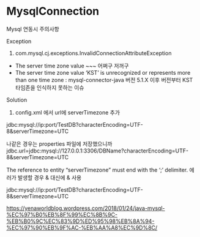 # MysqlConnection
Mysql 연동시 주의사항

Exception
1. com.mysql.cj.exceptions.InvalidConnectionAttributeException
- The server time zone value ~~~ 어쩌구 저꺼구 
- The server time zone value ‘KST’ is unrecognized or represents more than one time zone : mysql-connector-java 버전 5.1.X 이후 버전부터 KST 타임존을 인식하지 못하는 이슈

Solution
1. config.xml 에서 url에 serverTimezone 추가

jdbc:mysql://ip:port/TestDB?characterEncoding=UTF-8&serverTimezone=UTC

나같은 경우는 properties 파일에 저장했으니까
jdbc.url=jdbc:mysql://127.0.0.1:3306/DBName?characterEncoding=UTF-8&serverTimezone=UTC

The reference to entity “serverTimezone” must end with the ‘;’ delimiter.  에러가 발생할 경우 & 대신에 &amp;  사용

jdbc:mysql://ip:port/TestDB?characterEncoding=UTF-8&amp;serverTimezone=UTC


https://yenaworldblog.wordpress.com/2018/01/24/java-mysql-%EC%97%B0%EB%8F%99%EC%8B%9C-%EB%B0%9C%EC%83%9D%ED%95%98%EB%8A%94-%EC%97%90%EB%9F%AC-%EB%AA%A8%EC%9D%8C/
